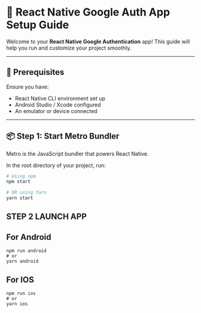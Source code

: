 # 🚀 React Native Google Auth App Setup Guide

Welcome to your **React Native Google Authentication** app! This guide will help you run and customize your project smoothly.

---

## 🧠 Prerequisites

Ensure you have:
- React Native CLI environment set up
- Android Studio / Xcode configured
- An emulator or device connected

---

## 📦 Step 1: Start Metro Bundler

Metro is the JavaScript bundler that powers React Native.

In the root directory of your project, run:

```bash
# Using npm
npm start

# OR using Yarn
yarn start
```

## STEP 2 LAUNCH APP

## For Android
```
npm run android
# or
yarn android

```

## For IOS

```
npm run ios
# or
yarn ios
```



